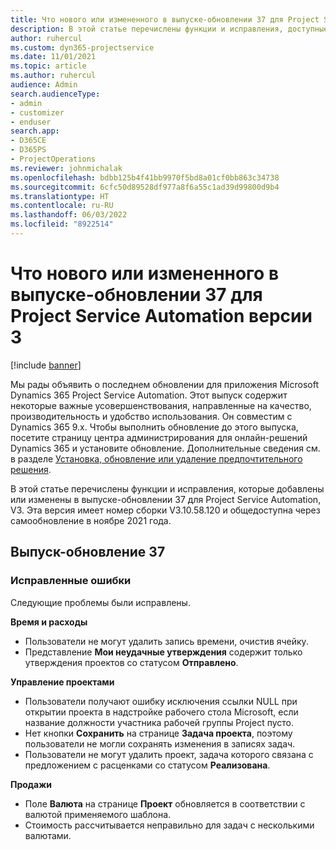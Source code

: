 ```yaml
---
title: Что нового или измененного в выпуске-обновлении 37 для Project Service Automation версии 3
description: В этой статье перечислены функции и исправления, доступные в выпуске-обновлении 37 для Microsoft Dynamics 365 Project Service Automation, V3.
author: ruhercul
ms.custom: dyn365-projectservice
ms.date: 11/01/2021
ms.topic: article
ms.author: ruhercul
audience: Admin
search.audienceType:
- admin
- customizer
- enduser
search.app:
- D365CE
- D365PS
- ProjectOperations
ms.reviewer: johnmichalak
ms.openlocfilehash: bdbb125b4f41bb9970f5bd8a01cf0bb863c34738
ms.sourcegitcommit: 6cfc50d89528df977a8f6a55c1ad39d99800d9b4
ms.translationtype: HT
ms.contentlocale: ru-RU
ms.lasthandoff: 06/03/2022
ms.locfileid: "8922514"
---
```

# <a name="whats-new-or-changed-in-project-service-automation-update-release-37-v3"></a>Что нового или измененного в выпуске-обновлении 37 для Project Service Automation версии 3

[!include [banner](../includes/psa-now-project-operations.md)]

Мы рады объявить о последнем обновлении для приложения Microsoft Dynamics 365 Project Service Automation. Этот выпуск содержит некоторые важные усовершенствования, направленные на качество, производительность и удобство использования. Он совместим с Dynamics 365 9.x. Чтобы выполнить обновление до этого выпуска, посетите страницу центра администрирования для онлайн-решений Dynamics 365 и установите обновление. Дополнительные сведения см. в разделе [Установка, обновление или удаление предпочтительного решения](/power-platform/admin/install-remove-preferred-solution).

В этой статье перечислены функции и исправления, которые добавлены или изменены в выпуске-обновлении 37 для Project Service Automation, V3. Эта версия имеет номер сборки V3.10.58.120 и общедоступна через самообновление в ноябре 2021 года.

## <a name="update-release-37"></a>Выпуск-обновление 37

### <a name="bug-fixes"></a>Исправленные ошибки

Следующие проблемы были исправлены.

**Время и расходы**
- Пользователи не могут удалить запись времени, очистив ячейку.
- Представление **Мои неудачные утверждения** содержит только утверждения проектов со статусом **Отправлено**.

**Управление проектами**
- Пользователи получают ошибку исключения ссылки NULL при открытии проекта в надстройке рабочего стола Microsoft, если название должности участника рабочей группы Project пусто.
- Нет кнопки **Сохранить** на странице **Задача проекта**, поэтому пользователи не могли сохранять изменения в записях задач.
- Пользователи не могут удалить проект, задача которого связана с предложением с расценками со статусом **Реализована**.

**Продажи**
- Поле **Валюта** на странице **Проект** обновляется в соответствии с валютой применяемого шаблона.
- Стоимость рассчитывается неправильно для задач с несколькими валютами.
